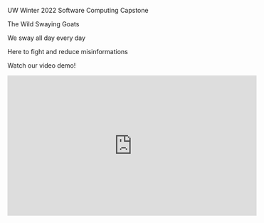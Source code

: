 UW Winter 2022 Software Computing Capstone

The Wild Swaying Goats

We sway all day every day

Here to fight and reduce misinformations

Watch our video demo!

<iframe width="560" height="315" src="https://www.youtube.com/embed/eUbmqYk03BA" title="YouTube video player" frameborder="0" allow="accelerometer; autoplay; clipboard-write; encrypted-media; gyroscope; picture-in-picture" allowfullscreen></iframe>
